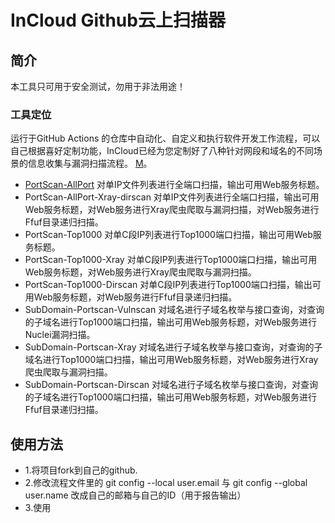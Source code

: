 # InCloud Github云上扫描器
## 简介
本工具只可用于安全测试，勿用于非法用途！
### 工具定位
运行于GitHub Actions 的仓库中自动化、自定义和执行软件开发工作流程，可以自己根据喜好定制功能，InCloud已经为您定制好了八种针对网段和域名的不同场景的信息收集与漏洞扫描流程。
[M](https://markdown.com.cn)。
* [PortScan-AllPort](https://github.com/az0ne/incloud/tree/PortScan-AllPort) 对单IP文件列表进行全端口扫描，输出可用Web服务标题。
* PortScan-AllPort-Xray-dirscan   对单IP文件列表进行全端口扫描，输出可用Web服务标题，对Web服务进行Xray爬虫爬取与漏洞扫描，对Web服务进行Ffuf目录递归扫描。
* PortScan-Top1000 对单C段IP列表进行Top1000端口扫描，输出可用Web服务标题。
* PortScan-Top1000-Xray 对单C段IP列表进行Top1000端口扫描，输出可用Web服务标题，对Web服务进行Xray爬虫爬取与漏洞扫描。
* PortScan-Top1000-Dirscan 对单C段IP列表进行Top1000端口扫描，输出可用Web服务标题，对Web服务进行Ffuf目录递归扫描。
* SubDomain-Portscan-Vulnscan 对域名进行子域名枚举与接口查询，对查询的子域名进行Top1000端口扫描，输出可用Web服务标题，对Web服务进行Nuclei漏洞扫描。
* SubDomain-Portscan-Xray 对域名进行子域名枚举与接口查询，对查询的子域名进行Top1000端口扫描，输出可用Web服务标题，对Web服务进行Xray爬虫爬取与漏洞扫描。
* SubDomain-Portscan-Dirscan 对域名进行子域名枚举与接口查询，对查询的子域名进行Top1000端口扫描，输出可用Web服务标题，对Web服务进行Ffuf目录递归扫描。

## 使用方法
* 1.将项目fork到自己的github.
* 2.修改流程文件里的  git config --local user.email  与   git config --global user.name  改成自己的邮箱与自己的ID（用于报告输出）
* 3.使用
